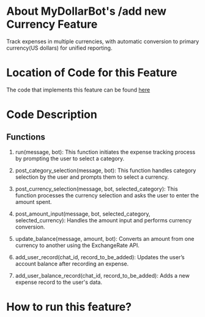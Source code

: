 # About MyDollarBot's /add new Currency Feature 
Track expenses in multiple currencies, with automatic conversion to primary currency(US dollars) for unified reporting.

# Location of Code for this Feature
The code that implements this feature can be found [here](https://github.com/vegechick510/DollarBot/blob/main/code/add_currencies.py)

# Code Description
## Functions
1. run(message, bot):
This function initiates the expense tracking process by prompting the user to select a category.

2. post_category_selection(message, bot):
This function handles category selection by the user and prompts them to select a currency.

3. post_currency_selection(message, bot, selected_category):
This function processes the currency selection and asks the user to enter the amount spent.


4. post_amount_input(message, bot, selected_category, selected_currency):
Handles the amount input and performs currency conversion.

5. update_balance(message, amount, bot):
Converts an amount from one currency to another using the ExchangeRate API.

6. add_user_record(chat_id, record_to_be_added):
Updates the user’s account balance after recording an expense.

7. add_user_balance_record(chat_id, record_to_be_added):
Adds a new expense record to the user's data.

# How to run this feature?
